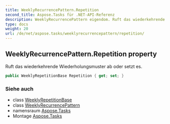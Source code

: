 ```yaml
---
title: WeeklyRecurrencePattern.Repetition
second_title: Aspose.Tasks für .NET-API-Referenz
description: WeeklyRecurrencePattern eigendom. Ruft das wiederkehrende Wiederholungsmuster ab oder setzt es.
type: docs
weight: 20
url: /de/net/aspose.tasks/weeklyrecurrencepattern/repetition/
---
```

## WeeklyRecurrencePattern.Repetition property

Ruft das wiederkehrende Wiederholungsmuster ab oder setzt es.

```csharp
public WeeklyRepetitionBase Repetition { get; set; }
```

### Siehe auch

* class [WeeklyRepetitionBase](../../weeklyrepetitionbase/)
* class [WeeklyRecurrencePattern](../)
* namensraum [Aspose.Tasks](../../weeklyrecurrencepattern/)
* Montage [Aspose.Tasks](../../../)


